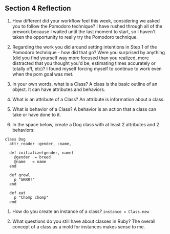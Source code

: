 ## Section 4 Reflection

1. How different did your workflow feel this week, considering we asked you to follow the Pomodoro technique?
I have rushed through all of the prework because I waited until the last moment to start, so I haven't taken the opportunity to really try the Pomodoro technique.
1. Regarding the work you did around setting intentions in Step 1 of the Pomodoro technique - how did that go? Were you surprised by anything (did you find yourself way more focused than you realized, more distracted that you thought you'd be, estimating times accurately or totally off, etc)?
I found myself forcing myself to continue to work even when the pom goal was met.

1. In your own words, what is a Class?
A class is the basic outline of an object. It can have attributes and behaviors.

1. What is an attribute of a Class?
An attribute is information about a class.

1. What is behavior of a Class?
A behavior is an action that a class can take or have done to it.

1. In the space below, create a Dog class with at least 2 attributes and 2 behaviors:

```
class Dog
  attr_reader :gender, :name,

  def initialize(gender, name)
    @gender  = breed
    @name   = name
  end

  def growl
    p "GRRR!"
  end

  def eat
    p "Chomp chomp"
  end
```

1. How do you create an instance of a class?
`instance = Class.new`

1. What questions do you still have about classes in Ruby?
The overall concept of a class as a mold for instances makes sense to me.
